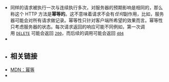 - 同样的请求被执行一次与连续执行多次，对服务器的预期影响是相同的，那么称这个 HTTP 方法是**幂等的**。这不意味着请求不会有*任何*副作用，比如，服务器可能会对所有请求做记录。幂等性只针对客户端所希望的效果而言。幂等性只考虑服务器的状态。每次请求返回的响应可能不同例如，第一次调用 [`DELETE`](https://developer.mozilla.org/zh-CN/docs/Web/HTTP/Methods/DELETE) 可能会返回 [`200`](https://developer.mozilla.org/zh-CN/docs/Web/HTTP/Status/200)，而后续的调用可能会返回 [`404`](https://developer.mozilla.org/zh-CN/docs/Web/HTTP/Status/404)
-
- ## 相关链接
- [MDN：幂等](https://developer.mozilla.org/zh-CN/docs/Glossary/Idempotent)
-